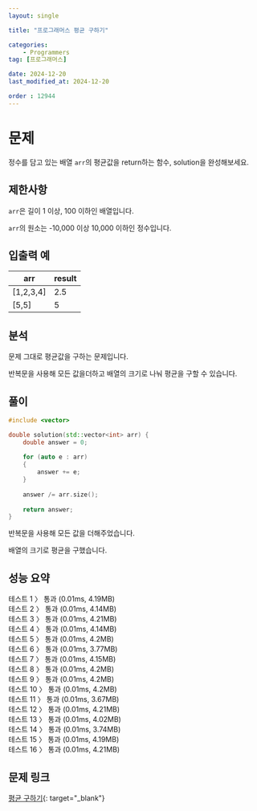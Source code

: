 ```yaml
---
layout: single

title: "프로그래머스 평균 구하기"

categories:
    - Programmers
tag: [프로그래머스]

date: 2024-12-20
last_modified_at: 2024-12-20

order : 12944
---
```


# 문제

정수를 담고 있는 배열 `arr`의 평균값을 return하는 함수, solution을 완성해보세요.

## 제한사항

`arr`은 길이 1 이상, 100 이하인 배열입니다.

`arr`의 원소는 -10,000 이상 10,000 이하인 정수입니다.

## 입출력 예

|arr|result|
|---|---|
|[1,2,3,4]|2.5|
|[5,5]|5|

## 분석

문제 그대로 평균값을 구하는 문제입니다.

반복문을 사용해 모든 값을더하고 배열의 크기로 나눠 평균을 구할 수 있습니다.

## 풀이

```cpp
#include <vector>

double solution(std::vector<int> arr) {
    double answer = 0;
    
    for (auto e : arr)
    {
        answer += e;
    }
    
    answer /= arr.size();
    
    return answer;
}
```

반복문을 사용해 모든 값을 더해주었습니다.

배열의 크기로 평균을 구했습니다.

## 성능 요약

테스트 1 〉	통과 (0.01ms, 4.19MB)  
테스트 2 〉	통과 (0.01ms, 4.14MB)  
테스트 3 〉	통과 (0.01ms, 4.21MB)  
테스트 4 〉	통과 (0.01ms, 4.14MB)  
테스트 5 〉	통과 (0.01ms, 4.2MB)  
테스트 6 〉	통과 (0.01ms, 3.77MB)  
테스트 7 〉	통과 (0.01ms, 4.15MB)  
테스트 8 〉	통과 (0.01ms, 4.2MB)  
테스트 9 〉	통과 (0.01ms, 4.2MB)  
테스트 10 〉 통과 (0.01ms, 4.2MB)  
테스트 11 〉 통과 (0.01ms, 3.67MB)  
테스트 12 〉 통과 (0.01ms, 4.21MB)  
테스트 13 〉 통과 (0.01ms, 4.02MB)  
테스트 14 〉 통과 (0.01ms, 3.74MB)  
테스트 15 〉 통과 (0.01ms, 4.19MB)  
테스트 16 〉 통과 (0.01ms, 4.21MB)

## 문제 링크

[평균 구하기](https://school.programmers.co.kr/learn/courses/30/lessons/12944){: target="_blank"}